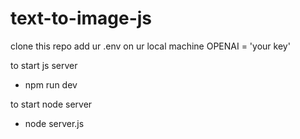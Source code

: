 # text-to-image-js

clone this repo
add ur .env on ur local machine 
OPENAI = 'your key'


to start js server 

- npm run dev

to start node server

- node server.js

